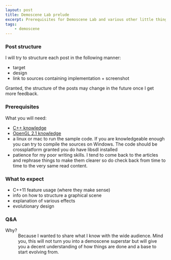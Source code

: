 ```yaml
---
layout: post
title: Demoscene Lab prelude
excerpt: Prerequisites for Demoscene Lab and various other little things.
tags:
    - demoscene
---
```


### Post structure

I will try to structure each post in the following manner:

- target
- design
- link to sources containing implementation + screenshot

Granted, the structure of the posts may change in the future once I get more feedback.

### Prerequisites

What you will need:

- [C++ knowledge](http://www.cplusplus.com/doc/tutorial/)
- [OpenGL 2.1 knowledge](https://www.opengl.org/sdk/docs/man2/)
- a linux or mac to run the sample code. If you are knowledgeable enough you can try to compile the sources on Windows. The code should be crossplatform granted you do have libsdl installed
- patience for my poor writing skills. I tend to come back to the articles and rephrase things to make them clearer so do check back from time to time to the very same read content.

### What to expect

- C++11 feature usage (where they make sense)
- info on how to structure a graphical scene
- explanation of various effects
- evolutionary design

### Q&A

<dl>
    <dt>Why?</dt>
    <dd>Because I wanted to share what I know with the wide audience. Mind you, this will not turn you into a demoscene superstar but will give you a decent understanding of how things are done and a base to start evolving from.</dd>
    <dt></dt>
    <dd></dd>
    <dt></dt>
    <dd></dd>
    <dt></dt>
    <dd></dd>
    <dt></dt>
    <dd></dd>
    <dt></dt>
    <dd></dd>

</dl>
